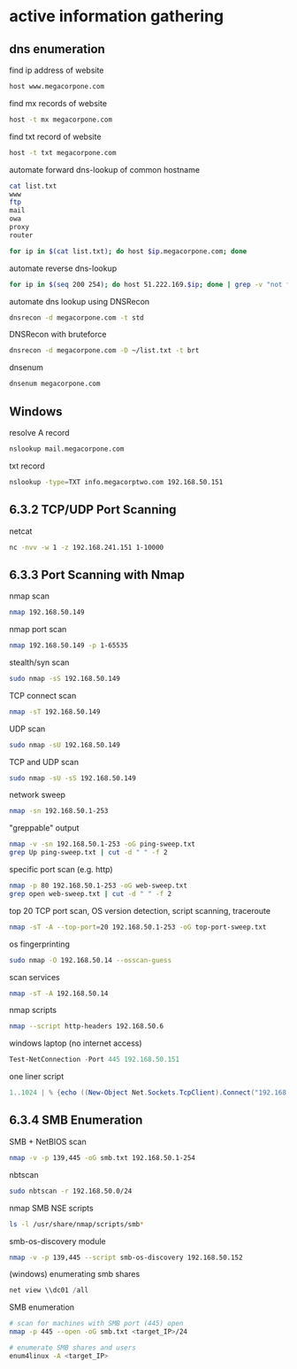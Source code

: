 # active information gathering
## dns enumeration
find ip address of website
```sh
host www.megacorpone.com
```

find mx records of website
```sh
host -t mx megacorpone.com
``` 

find txt record of website
```sh
host -t txt megacorpone.com
```

automate forward dns-lookup of common hostname
```sh
cat list.txt
www
ftp
mail
owa
proxy
router
```
```sh
for ip in $(cat list.txt); do host $ip.megacorpone.com; done
```

automate reverse dns-lookup
```sh
for ip in $(seq 200 254); do host 51.222.169.$ip; done | grep -v "not found"
```

automate dns lookup using DNSRecon
```sh
dnsrecon -d megacorpone.com -t std
```

DNSRecon with bruteforce
```sh
dnsrecon -d megacorpone.com -D ~/list.txt -t brt
```

dnsenum
```sh
dnsenum megacorpone.com
```

## Windows
resolve A record
```sh
nslookup mail.megacorpone.com
```
txt record
```sh
nslookup -type=TXT info.megacorptwo.com 192.168.50.151
```

## 6.3.2 TCP/UDP Port Scanning
netcat
```sh
nc -nvv -w 1 -z 192.168.241.151 1-10000
```

## 6.3.3 Port Scanning with Nmap

nmap scan
```sh
nmap 192.168.50.149
```

nmap port scan
```sh
nmap 192.168.50.149 -p 1-65535
```

stealth/syn scan
```sh
sudo nmap -sS 192.168.50.149
```

TCP connect scan
```sh
nmap -sT 192.168.50.149
```

UDP scan
```sh
sudo nmap -sU 192.168.50.149
```

TCP and UDP scan
```sh
sudo nmap -sU -sS 192.168.50.149
```

network sweep
```sh
nmap -sn 192.168.50.1-253
```

"greppable" output
```sh
nmap -v -sn 192.168.50.1-253 -oG ping-sweep.txt
grep Up ping-sweep.txt | cut -d " " -f 2
```

specific port scan (e.g. http)
```sh
nmap -p 80 192.168.50.1-253 -oG web-sweep.txt
grep open web-sweep.txt | cut -d " " -f 2
```

top 20 TCP port scan, OS version detection, script scanning, traceroute
```sh
nmap -sT -A --top-port=20 192.168.50.1-253 -oG top-port-sweep.txt
```

os fingerprinting
```sh
sudo nmap -O 192.168.50.14 --osscan-guess
```

scan services
```sh
nmap -sT -A 192.168.50.14
```

nmap scripts
```sh
nmap --script http-headers 192.168.50.6
```

windows laptop (no internet access)
```powershell
Test-NetConnection -Port 445 192.168.50.151
```

one liner script
```powershell
1..1024 | % {echo ((New-Object Net.Sockets.TcpClient).Connect("192.168.50.151", $_)) "TCP port $_ is open"} 2>$null
```

## 6.3.4 SMB Enumeration

SMB + NetBIOS scan
```sh
nmap -v -p 139,445 -oG smb.txt 192.168.50.1-254
```

nbtscan
```sh
sudo nbtscan -r 192.168.50.0/24
```

nmap SMB NSE scripts
```sh
ls -l /usr/share/nmap/scripts/smb*
```

smb-os-discovery module
```sh
nmap -v -p 139,445 --script smb-os-discovery 192.168.50.152
```

(windows) enumerating smb shares
```powershell
net view \\dc01 /all
```

SMB enumeration
```sh
# scan for machines with SMB port (445) open
nmap -p 445 --open -oG smb.txt <target_IP>/24

# enumerate SMB shares and users
enum4linux -A <target_IP>
```